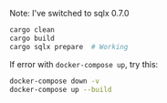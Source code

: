 

Note: I've switched to sqlx 0.7.0

```bash
cargo clean
cargo build
cargo sqlx prepare  # Working
```



If error with `docker-compose up`, try this:
```bash
docker-compose down -v
docker-compose up --build
```
